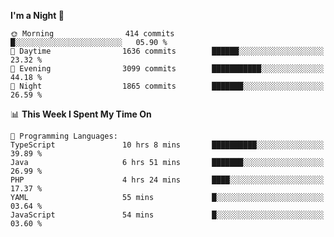 <!--START_SECTION:waka-->
**I'm a Night 🦉** 

```text
🌞 Morning                414 commits         █░░░░░░░░░░░░░░░░░░░░░░░░   05.90 % 
🌆 Daytime                1636 commits        ██████░░░░░░░░░░░░░░░░░░░   23.32 % 
🌃 Evening                3099 commits        ███████████░░░░░░░░░░░░░░   44.18 % 
🌙 Night                  1865 commits        ███████░░░░░░░░░░░░░░░░░░   26.59 % 
```


📊 **This Week I Spent My Time On** 

```text
💬 Programming Languages: 
TypeScript               10 hrs 8 mins       ██████████░░░░░░░░░░░░░░░   39.89 % 
Java                     6 hrs 51 mins       ███████░░░░░░░░░░░░░░░░░░   26.99 % 
PHP                      4 hrs 24 mins       ████░░░░░░░░░░░░░░░░░░░░░   17.37 % 
YAML                     55 mins             █░░░░░░░░░░░░░░░░░░░░░░░░   03.64 % 
JavaScript               54 mins             █░░░░░░░░░░░░░░░░░░░░░░░░   03.60 % 
```


<!--END_SECTION:waka-->
